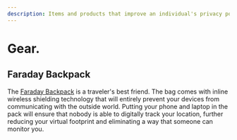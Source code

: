 ```yaml
---
description: Items and products that improve an individual's privacy posture.
---
```


# Gear.

## Faraday Backpack

The [Faraday Backpack](https://www.amazon.com/Silent-Pocket-Faraday-Waterproof-Backpack/dp/B07CRP85PR?&\_encoding=UTF8\&tag=ajmeese-20\&linkCode=ur2\&linkId=bfd88a1369df1c7171315ec88a159a53\&camp=1789\&creative=9325) is a traveler's best friend. The bag comes with inline wireless shielding technology that will entirely prevent your devices from communicating with the outside world. Putting your phone and laptop in the pack will ensure that nobody is able to digitally track your location, further reducing your virtual footprint and eliminating a way that someone can monitor you.

